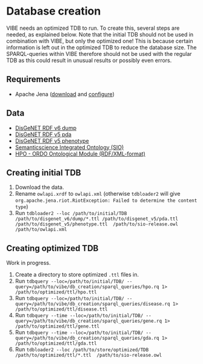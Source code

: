 # Database creation

VIBE needs an optimized TDB to run. To create this, several steps are needed, as explained below. Note that the initial TDB should not be used in combination with VIBE, but only the optimized one! This is because certain information is left out in the optimized TDB to reduce the database size. The SPARQL-queries within VIBE therefore should not be used with the regular TDB as this could result in unusual results or possibly even errors.

## Requirements

- Apache Jena ([download][jena_download] and [configure][jena_configure])

## Data

- [DisGeNET RDF v6 dump][disgenet_rdf_v6_dump]
- [DisGeNET RDF v5 pda][disgenet_rdf_v5_pda]
- [DisGeNET RDF v5 phenotype][disgenet_rdf_v5_phenotype]
- [Semanticscience Integrated Ontology (SIO)][sio_owl]
- [HPO - ORDO Ontological Module (RDF/XML-format)][hoom]

## Creating initial TDB

1. Download the data.
2. Rename `owlapi.xrdf` to `owlapi.xml` (otherwise `tdbloader2` will give `org.apache.jena.riot.RiotException: Failed to determine the content type`)
3. Run `tdbloader2 --loc /path/to/initial/TDB /path/to/disgenet_v6/dump/*.ttl /path/to/disgenet_v5/pda.ttl /path/to/disgenet_v5/phenotype.ttl  /path/to/sio-release.owl /path/to/owlapi.xml`

## Creating optimized TDB

Work in progress.

1. Create a directory to store optimized `.ttl` files in.
2. Run `tdbquery --loc=/path/to/initial/TDB/ --query=/path/to/vibe/db_creation/sparql_queries/hpo.rq 1> /path/to/optimized/ttl/hpo.ttl`
3. Run `tdbquery --loc=/path/to/initial/TDB/ --query=/path/to/vibe/db_creation/sparql_queries/disease.rq 1> /path/to/optimized/ttl/disease.ttl`
4. Run `tdbquery --time --loc=/path/to/initial/TDB/ --query=/path/to/vibe/db_creation/sparql_queries/gene.rq 1> /path/to/optimized/ttl/gene.ttl`
5. Run `tdbquery --time --loc=/path/to/initial/TDB/ --query=/path/to/vibe/db_creation/sparql_queries/gda.rq 1> /path/to/optimized/ttl/gda.ttl`
6. Run `tdbloader2 --loc /path/to/store/optimized/TDB /path/to/optimized/ttl/*.ttl  /path/to/sio-release.owl`





[jena_download]: https://jena.apache.org/download/index.cgi
[jena_configure]: https://jena.apache.org/documentation/tdb/commands.html#scripts
[disgenet_rdf_v6_dump]: http://rdf.disgenet.org/download/v5.0.0/disgenetv5.0-rdf-v5.0.0-dump.tar.gz
[disgenet_rdf_v5_pda]: http://rdf.disgenet.org/download/v5.0.0/pda.ttl.tar.gz
[disgenet_rdf_v5_phenotype]: http://rdf.disgenet.org/download/v5.0.0/phenotype.ttl.tar.gz
[sio_owl]: http://semanticscience.org/ontology/sio.owl

[hoom]: http://data.bioontology.org/ontologies/HOOM/download?apikey=8b5b7825-538d-40e0-9e9e-5ab9274a9aeb&download_format=rdf